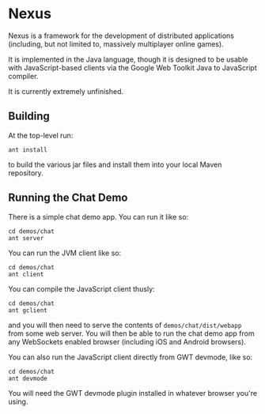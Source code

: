 # Nexus

Nexus is a framework for the development of distributed applications
(including, but not limited to, massively multiplayer online games).

It is implemented in the Java language, though it is designed to be usable with
JavaScript-based clients via the Google Web Toolkit Java to JavaScript
compiler.

It is currently extremely unfinished.

## Building

At the top-level run:

    ant install

to build the various jar files and install them into your local Maven
repository.

## Running the Chat Demo

There is a simple chat demo app. You can run it like so:

    cd demos/chat
    ant server

You can run the JVM client like so:

    cd demos/chat
    ant client

You can compile the JavaScript client thusly:

    cd demos/chat
    ant gclient

and you will then need to serve the contents of `demos/chat/dist/webapp` from
some web server. You will then be able to run the chat demo app from any
WebSockets enabled browser (including iOS and Android browsers).

You can also run the JavaScript client directly from GWT devmode, like so:

    cd demos/chat
    ant devmode

You will need the GWT devmode plugin installed in whatever browser you're
using.
